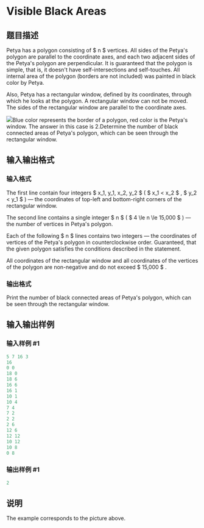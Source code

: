 # Visible Black Areas

## 题目描述

Petya has a polygon consisting of $ n $ vertices. All sides of the Petya's polygon are parallel to the coordinate axes, and each two adjacent sides of the Petya's polygon are perpendicular. It is guaranteed that the polygon is simple, that is, it doesn't have self-intersections and self-touches. All internal area of the polygon (borders are not included) was painted in black color by Petya.

Also, Petya has a rectangular window, defined by its coordinates, through which he looks at the polygon. A rectangular window can not be moved. The sides of the rectangular window are parallel to the coordinate axes.

![](https://cdn.luogu.com.cn/upload/vjudge_pic/CF962G/4e9eed6795a2bd70a392d64c22cb68435ea81a3d.png)Blue color represents the border of a polygon, red color is the Petya's window. The answer in this case is 2.Determine the number of black connected areas of Petya's polygon, which can be seen through the rectangular window.

## 输入输出格式

### 输入格式

The first line contain four integers $ x_1, y_1, x_2, y_2 $ ( $ x_1 < x_2 $ , $ y_2 < y_1 $ ) — the coordinates of top-left and bottom-right corners of the rectangular window.

The second line contains a single integer $ n $ ( $ 4 \le n \le 15\,000 $ ) — the number of vertices in Petya's polygon.

Each of the following $ n $ lines contains two integers — the coordinates of vertices of the Petya's polygon in counterclockwise order. Guaranteed, that the given polygon satisfies the conditions described in the statement.

All coordinates of the rectangular window and all coordinates of the vertices of the polygon are non-negative and do not exceed $ 15\,000 $ .

### 输出格式

Print the number of black connected areas of Petya's polygon, which can be seen through the rectangular window.

## 输入输出样例

### 输入样例 #1

```cpp
5 7 16 3
16
0 0
18 0
18 6
16 6
16 1
10 1
10 4
7 4
7 2
2 2
2 6
12 6
12 12
10 12
10 8
0 8

```
### 输出样例 #1

```cpp
2
```


## 说明

The example corresponds to the picture above.

